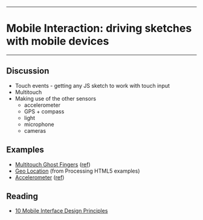 --------------------------------

# Mobile Interaction: driving sketches with mobile devices
--------------------------------

## Discussion
 - Touch events - getting any JS sketch to work with touch input
 - Multitouch
 - Making use of the other sensors
    - accelerometer
    - GPS + compass
    - light
    - microphone
    - cameras
<!-- - Detecting when a mobile device is looking at your site -->

## Examples
 - [Multitouch Ghost Fingers](id/id/examples/multitouch/web-export/) ([ref](http://kirkdev.blogspot.com/2013_02_01_archive.html))
 - [Geo Location](id/id/examples/geoLocation/web-export/) (from Processing HTML5 examples)
 - [Accelerometer](id/id/examples/accel/web-export/) ([ref](http://www.interhacktive.org/1/post/2011/12/accelerometer-gps-data-through-processingjs.html))

<!---
## Lab
 - Adapt our bouncing balls sketch for control with a mobile device's accelerometer to control gravity

 - [BouncyBallsTilt]()
-->

## Reading
 - [10 Mobile Interface Design Principles](http://www.netmagazine.com/features/10-principles-mobile-interface-design)
